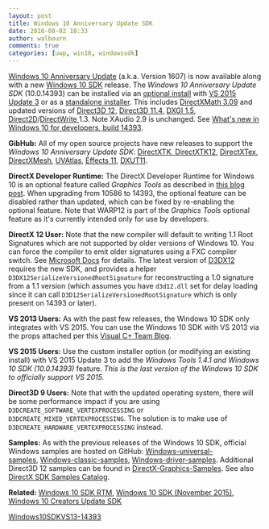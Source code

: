 ```yaml
---
layout: post
title: Windows 10 Anniversary Update SDK
date: 2016-08-02 18:33
author: walbourn
comments: true
categories: [uwp, win10, windowssdk]
---
```

<a href="https://blogs.windows.com/windowsexperience/2016/08/02/how-to-get-the-windows-10-anniversary-update/">Windows 10 Anniversary Update</a> (a.k.a. Version 1607) is now available along with a new <a href="https://blogs.windows.com/buildingapps/2016/08/02/windows-10-anniversary-update-sdk-14393/">Windows 10 SDK</a> release. The <em>Windows 10 Anniversary Update SDK</em> (10.0.14393) can be installed via an <a href="https://devblogs.microsoft.com/cppblog/developing-for-windows-10-with-visual-c-2015/">optional install</a> with <a href="https://walbourn.github.io/visual-studio-2015-update-3/">VS 2015 Update 3</a> or as a <a href="https://go.microsoft.com/fwlink/p/?LinkID=822845">standalone installer</a>. This includes <a href="https://walbourn.github.io/directxmath-3-09/">DirectXMath 3.09</a> and updated versions of <a href="https://docs.microsoft.com/en-us/windows/desktop/direct3d12/new-releases">Direct3D 12</a>, <a href="https://docs.microsoft.com/en-us/windows/desktop/direct3d11/direct3d-11-4-features">Direct3D 11.4</a>, <a href="https://docs.microsoft.com/en-us/windows/desktop/direct3ddxgi/dxgi-1-5-improvements">DXGI 1.5</a>, <a href="https://docs.microsoft.com/en-us/windows/desktop/Direct2D/what-s-new-in-direct2d-for-windows-8-consumer-preview">Direct2D</a>/<a href="https://docs.microsoft.com/en-us/windows/desktop/DirectWrite/what-s-new-in-directwrite-for-windows-8-consumer-preview">DirectWrite </a>1.3. Note XAudio 2.9 is unchanged. See <a href="https://docs.microsoft.com/en-us/windows/uwp/whats-new/windows-10-build-14393">What's new in Windows 10 for developers, build 14393</a>.
<!--more-->

<strong>GibHub:</strong> All of my open source projects have new releases to support the <em>Windows 10 Anniversary Update SDK</em>: <a href="http://go.microsoft.com/fwlink/?LinkId=248929">DirectXTK</a>,<a href="http://go.microsoft.com/fwlink/?LinkID=615561"> DirectXTK12</a>, <a href="http://go.microsoft.com/fwlink/?LinkId=248926">DirectXTex</a>, <a href="http://go.microsoft.com/fwlink/?LinkID=324981">DirectXMesh</a>, <a href="http://go.microsoft.com/fwlink/?LinkID=512686">UVAtlas</a>, <a href="http://go.microsoft.com/fwlink/?LinkId=271568">Effects 11</a>, <a href="http://go.microsoft.com/fwlink/?LinkId=320437">DXUT11</a>.

<strong>DirectX Developer Runtime:</strong> The DirectX Developer Runtime for Windows 10 is an optional feature called <em>Graphics Tools</em> as described in <a href="https://devblogs.microsoft.com/cppblog/visual-studio-2015-and-graphics-tools-for-windows-10/">this blog post</a>. When upgrading from 10586 to 14393, the optional feature can be disabled rather than updated, which can be fixed by re-enabling the optional feature. Note that WARP12 is part of the <em>Graphics Tools</em> optional feature as it's currently intended only for use by developers.

<strong>DirectX 12 User:</strong> Note that the new compiler will default to writing 1.1 Root Signatures which are not supported by older versions of Windows 10. You can force the compiler to emit older signatures using a FXC compiler switch. See <a href="https://docs.microsoft.com/en-us/windows/desktop/direct3d12/root-signature-version-1-1">Microsoft Docs</a> for details. The latest version of <a href="https://github.com/Microsoft/DirectX-Graphics-Samples/blob/master/Templates/DirectX12App/Common/d3dx12.h">D3DX12</a> requires the new SDK, and provides a helper <code>D3DX12SerializeVersionedRootSignature</code> for reconstructing a 1.0 signature from a 1.1 version (which assumes you have <code>d3d12.dll</code> set for delay loading since it can call <code>D3D12SerializeVersionedRootSignature</code> which is only present on 14393 or later).

<strong>VS 2013 Users:</strong> As with the past few releases, the Windows 10 SDK only integrates with VS 2015. You can use the Windows 10 SDK with VS 2013 via the props attached per this <a href="https://devblogs.microsoft.com/cppblog/using-the-windows-8-sdk-with-visual-studio-2010-configuring-multiple-projects">Visual C+ Team Blog</a>.

<strong>VS 2015 Users:</strong> <strong></strong>Use the custom installer option (or modifying an existing install) with VS 2015 Update 3 to add the <em>Windows Tools 1.4.1 and Windows 10 SDK (10.0.14393) </em>feature. <em>This is the last version of the Windows 10 SDK to officially support VS 2015.</em>

<strong>Direct3D 9 Users:</strong> Note that with the updated operating system, there will be some performance impact if you are using <code>D3DCREATE_SOFTWARE_VERTEXPROCESSING</code> or <code>D3DCREATE_MIXED_VERTEXPROCESSING</code>. The solution is to make use of <code>D3DCREATE_HARDWARE_VERTEXPROCESSING</code> instead.

<strong>Samples:</strong> As with the previous releases of the Windows 10 SDK, official Windows samples are hosted on GitHub: <a href="https://github.com/Microsoft/Windows-universal-samples">Windows-universal-samples</a>, <a href="https://github.com/Microsoft/Windows-classic-samples">Windows-classic-samples</a>, <a href="https://github.com/Microsoft/Windows-driver-samples">Windows-driver-samples</a>. Additional Direct3D 12 samples can be found in <a href="https://github.com/Microsoft/DirectX-Graphics-Samples">DirectX-Graphics-Samples</a>. See also <a href="https://walbourn.github.io/directx-sdk-samples-catalog/">DirectX SDK Samples Catalog</a>.

<strong>Related: </strong><a href="https://walbourn.github.io/windows-10-sdk-rtm/">Windows 10 SDK RTM</a>, <a href="https://walbourn.github.io/windows-10-sdk-november-2015/">Windows 10 SDK (November 2015)</a>, <a href="https://walbourn.github.io/windows-10-creators-update-sdk/">Windows 10 Creators Update SDK</a>

<a href="https://walbourn.github.io/download/Windows10SDKVS13-14393.zip">Windows10SDKVS13-14393</a>
